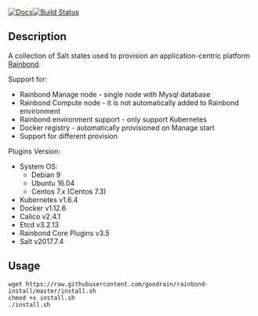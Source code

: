 [![Docs](https://img.shields.io/badge/docs-v3.5-brightgreen.svg)](https://www.rainbond.com/docs/stable/getting-started/pre-install.html)[![Build Status](https://travis-ci.org/goodrain/rainbond-install.svg?branch=master)](https://travis-ci.org/goodrain/rainbond-install)

## Description

A collection of Salt states used to provision an application-centric platform [Rainbond](https://github.com/goodrain/rainbond).

Support for:

- Rainbond Manage node - single node with Mysql database
- Rainbond Compute node - it is not automatically added to Rainbond environment
- Rainbond environment support - only support Kubernetes
- Docker registry - automatically provisioned on Manage start
- Support for different provision

Plugins Version:

- System OS:
    - Debian 9
    - Ubuntu 16.04
    - Centos 7.x (Centos 7.3)
- Kubernetes v1.6.4
- Docker v1.12.6
- Calico v2.4.1
- Etcd v3.2.13
- Rainbond Core Plugins v3.5
- Salt v2017.7.4


## Usage

```
wget https://raw.githubusercontent.com/goodrain/rainbond-install/master/install.sh 
chmod +x install.sh 
./install.sh
```

